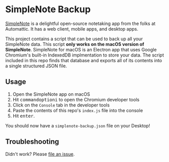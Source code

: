 # SimpleNote Backup

[SimpleNote](https://simplenote.com/) is a delightful open-source notetaking app from the folks at Automattic. It has a web client, mobile apps, and desktop apps.

This project contains a script that can be used to back up all your SimpleNote data. This script **only works on the macOS version of SimpleNote**. SimpleNote for macOS is an Electron app that uses Google Chromium's built-in IndexedDB implmentation to store your data. The script included in this repo finds that database and exports all of its contents into a single structured JSON file.

## Usage

1. Open the SimpleNote app on macOS
1. Hit <kbd>command</kbd><kbd>option</kbd><kbd>i</kbd> to open the Chromium developer tools
1. Click on the `Console` tab in the developer tools
1. Paste the contents of this repo's `index.js` file into the console
1. Hit <kbd>enter</kbd>.

You should now have a `simplenote-backup.json` file on your Desktop!

## Troubleshooting

Didn't work? Please [file an issue](https://github.com/zeke/simplenote-backup/issues).
